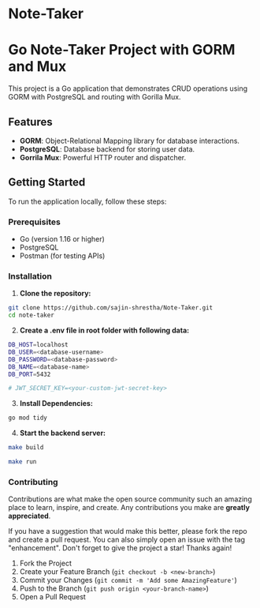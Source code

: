 # Note-Taker

# Go Note-Taker Project with GORM and Mux

This project is a Go application that demonstrates CRUD operations using GORM with PostgreSQL and routing with Gorilla Mux.

## Features

- **GORM**: Object-Relational Mapping library for database interactions.
- **PostgreSQL**: Database backend for storing user data.
- **Gorrila Mux**: Powerful HTTP router and dispatcher.

## Getting Started

To run the application locally, follow these steps:

### Prerequisites

- Go (version 1.16 or higher)
- PostgreSQL
- Postman (for testing APIs)

### Installation

1. **Clone the repository:**

```bash
git clone https://github.com/sajin-shrestha/Note-Taker.git
cd note-taker

```

2. **Create a .env file in root folder with following data:**

```bash
DB_HOST=localhost
DB_USER=<database-username>
DB_PASSWORD=<database-password>
DB_NAME=<database-name>
DB_PORT=5432

# JWT_SECRET_KEY=<your-custom-jwt-secret-key>
```

3. **Install Dependencies:**

```bash
go mod tidy
```

4. **Start the backend server:**

```bash
make build
```

```bash
make run
```

### Contributing

Contributions are what make the open source community such an amazing place to learn, inspire, and create. Any contributions you make are **greatly appreciated**.

If you have a suggestion that would make this better, please fork the repo and create a pull request. You can also simply open an issue with the tag "enhancement".
Don't forget to give the project a star! Thanks again!

1. Fork the Project
2. Create your Feature Branch (`git checkout -b <new-branch>`)
3. Commit your Changes (`git commit -m 'Add some AmazingFeature'`)
4. Push to the Branch (`git push origin <your-branch-name>`)
5. Open a Pull Request
